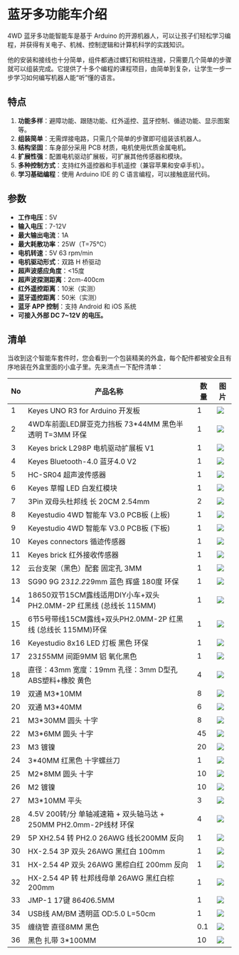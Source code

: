 


# 蓝牙多功能车介绍

4WD 蓝牙多功能智能车是基于 Arduino 的开源机器人，可以让孩子们轻松学习编程，并获得有关电子、机械、控制逻辑和计算机科学的实践知识。

他的安装和接线也十分简单，组件都通过螺钉和铜柱连接，只需要几个简单的步骤就可以组装完成。它提供了十多个编程的课程项目，由简单到复杂，让学生一步一步学习如何编写机器人能“听”懂的语言。


## 特点 

1. **功能多样**：避障功能、跟随功能、红外遥控、蓝牙控制、循迹功能、显示图案等。
2. **组装简单**：无需焊接电路，只需几个简单的步骤即可组装该机器人。
3. **结构坚固**：车身部分采用 PCB 材质，电机使用优质金属电机。
4. **扩展性强**：配置电机驱动扩展板，可扩展其他传感器和模块。
5. **多种控制方式**：支持红外遥控器和手机遥控（兼容苹果和安卓手机）。
6. **学习基础编程**：使用 Arduino IDE 的 C 语言编程，可以接触底层代码。

## 参数 

- **工作电压**：5V
- **输入电压**：7-12V
- **最大输出电流**：1A
- **最大耗散功率**：25W（T=75℃）
- **电机转速**：5V 63 rpm/min
- **电机驱动形式**：双路 H 桥驱动
- **超声波感应角度**：<15度
- **超声波探测距离**：2cm-400cm
- **红外遥控距离**：10米（实测）
- **蓝牙遥控距离**：50米（实测）
- **蓝牙 APP 控制**：支持 Android 和 iOS 系统
- **可接入外部 DC 7~12V 的电压。**

## 清单 

当收到这个智能车套件时，您会看到一个包装精美的外盒，每个配件都被安全且有序地装在外盒里面的小盒子里。先来清点一下配件清单：

| No   | 产品名称                                                    | 数量     | 图片                                           |
| ---- | ---------------------------------------------------------- | -------- | --------------------------------------------- |
| 1    | Keyes UNO R3 for Arduino 开发板                           | 1        | ![](media/41febbb8cfc3ae5364b49000dcdb8ceb.png) |
| 2    | 4WD车前面LED屏亚克力挡板 73*44MM 黑色半透明 T=3MM 环保     | 1        | ![](media/b296d5f8d848885351509a99f1cfa32c.png) |
| 3    | Keyes brick L298P 电机驱动扩展板 V1                       | 1        | ![](media/44633c7aaa094849aef1c22e768c21c0.png) |
| 4    | Keyes Bluetooth-4.0 蓝牙4.0 V2                            | 1        | ![](media/35f108a325e0c7f2dc457f625096bf04.png) |
| 5    | HC-SR04 超声波传感器                                       | 1        | ![](media/a82e0b04858293607bc584e695df960a.png) |
| 6    | Keyes 草帽 LED 白发红模块                                   | 1        | ![](media/6d28bad8054b51f5a372c69ebd829fa2.png) |
| 7    | 3Pin 双母头杜邦线 长 20CM 2.54mm                          | 2        | ![](media/b4ddab05e090b21b487d13e31049252e.jpg) |
| 8    | Keyestudio 4WD 智能车 V3.0 PCB板 (上板)                   | 1        | ![](media/556f14b8b262dfb46a1cc22b177cad24.png) |
| 9    | Keyestudio 4WD 智能车 V3.0 PCB板 (下板)                   | 1        | ![](media/e98b891d367500f5f30ec308c628033b.png) |
| 10   | Keyes connectors 循迹传感器                                  | 1        | ![](media/6780dd9ed614a63a3862f503e39b3b7e.png) |
| 11   | Keyes brick 红外接收传感器                                   | 1        | ![](media/3068f78d805d90bcf552264d90bc9cdc.png) |
| 12   | 云台支架（黑色）配套 固定孔 3MM                             | 1        | ![](media/d58d578424a7bd7edbe7def2b12f207a.png) |
| 13   | SG90 9G 23*12.2*29mm 蓝色 辉盛 180度 环保                    | 1        | ![](media/631f81ec352445decbc960cb0f2ffb71.png) |
| 14   | 18650双节15CM露线适用DIY小车+双头PH2.0MM-2P 红黑线 (总线长 115MM) | 1        | ![](media/cdd7772f9f8d57b8ecd4343ee260af10.png) |
| 15   | 6节5号带线15CM露线+双头PH2.0MM-2P 红黑线 (总线长 115MM)环保  | 1        | ![](media/555d22894a55ad817d897c027bb1354f.png) |
| 16   | Keyestudio 8x16 LED 灯板 黑色 环保                         | 1        | ![](media/4b3b276b9242a386ec26a38cc48b6401.png) |
| 17   | 23*15*5MM 间距9MM 铝 氧化黑色                               | 1        | ![](media/6c6f63cac8bdc4a2703ce62a848f94e7.png) |
| 18   | 直径：43mm 宽度：19mm 孔径：3mm D型孔 ABS塑料+橡胶 黄色      | 4        | ![](media/795653091dfcdb8999de6dcdfedef9d4.png) |
| 19   | 双通 M3*10MM                                               | 8        | ![](media/0f39bf5bdd725664f1eb9800bac036b9.jpg) |
| 20   | 双通 M3*40MM                                               | 6        | ![](media/0f39bf5bdd725664f1eb9800bac036b9.jpg) |
| 21   | M3*30MM 圆头 十字                                         | 8        | ![](media/2f1c37b57da24c5dca9270e2034bbf2b.png) |
| 22   | M3*6MM 圆头 十字                                          | 45       | ![](media/2f1c37b57da24c5dca9270e2034bbf2b.png) |
| 23   | M3 镀镍                                                   | 20       | ![](media/59e81b723727849fb41293d133d9ed0c.png) |
| 24   | 3*40MM 红黑色 十字螺丝刀                                  | 1        | ![](media/45ac53a3dbf17d26689376a0acdca12f.png) |
| 25   | M2*8MM 圆头 十字                                          | 10       | ![](media/2f1c37b57da24c5dca9270e2034bbf2b.png) |
| 26   | M2 镀镍                                                   | 10       | ![](media/59e81b723727849fb41293d133d9ed0c.png) |
| 27   | M3*10MM 平头                                             | 3        | ![](media/56ce68860a93c9c09aea792ebc8a22b2.png) |
| 28   | 4.5V 200转/分 单轴减速箱 + 双头轴马达 + 250MM PH2.0mm-2P线材 环保 | 4        | ![](media/694190eedf4d6ecbf3e32c99ef08fee0.png) |
| 29   | 5P XH2.54 转 PH2.0 26AWG 线长200MM 反向                    | 1        | ![](media/629c330817b611385e9bf42cd92477fb.png) |
| 30   | HX-2.54 3P 双头 26AWG 黑红白 100mm                          | 1        | ![](media/b37001f0faf4c560aa90cde2f5847b55.png) |
| 31   | HX-2.54 4P 双头 26AWG 黑棕白红 200mm 反向                   | 1        | ![](media/87744a43ad43910f7707b89103d625c3.png) |
| 32   | HX-2.54 4P 转 杜邦线母单 26AWG 黑红白棕 200mm               | 1        | ![](media/b289bdda58092c91ab7bbcff4eac9aa1.png) |
| 33   | JMP-1 17键 86*40*6.5MM                                      | 1        | ![](media/866f3d85454db49eccb696c1e82a930d.png) |
| 34   | USB线 AM/BM 透明蓝 OD:5.0 L=50cm                           | 1        | ![](media/cc34fb5df395dbef35dc9104522e767c.png) |
| 35   | 缠绕管 直径8MM 黑色                                        | 0.1      | ![](media/f1aa5a990fe76ca46f5bb2a2cd2f5048.png) |
| 36   | 黑色 扎带 3*100MM                                          | 10       | ![](media/96eb4a4646c8046640e703028eea0a03.png) |




